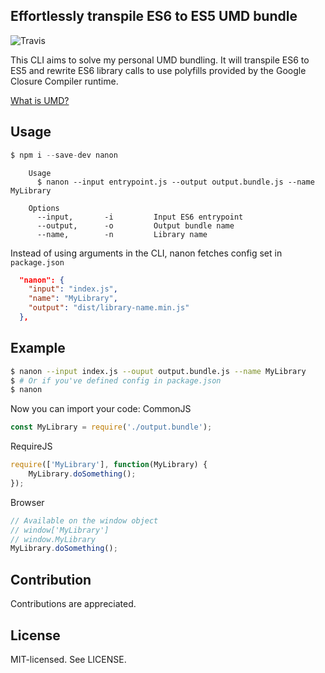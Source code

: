 Effortlessly transpile ES6 to ES5 UMD bundle
--
![Travis](https://travis-ci.org/bjarneo/nanon.svg?branch=master)

This CLI aims to solve my personal UMD bundling. It will transpile ES6 to ES5 and rewrite ES6 library calls to use polyfills provided by the Google Closure Compiler runtime.

[What is UMD?](https://github.com/umdjs/umd)

Usage
--

```js
$ npm i --save-dev nanon
```

```
    Usage
      $ nanon --input entrypoint.js --output output.bundle.js --name MyLibrary

    Options
      --input,       -i         Input ES6 entrypoint
      --output,      -o         Output bundle name
      --name,        -n         Library name
```

Instead of using arguments in the CLI, nanon fetches config set in `package.json`
```json
  "nanon": {
    "input": "index.js",
    "name": "MyLibrary",
    "output": "dist/library-name.min.js"
  },
```

Example
--
```bash
$ nanon --input index.js --ouput output.bundle.js --name MyLibrary
$ # Or if you've defined config in package.json
$ nanon
```

Now you can import your code:
CommonJS
```js
const MyLibrary = require('./output.bundle');
```

RequireJS
```js
require(['MyLibrary'], function(MyLibrary) {
    MyLibrary.doSomething();
});
```

Browser
```js
// Available on the window object
// window['MyLibrary']
// window.MyLibrary
MyLibrary.doSomething();
```

Contribution
--
Contributions are appreciated.

License
--
MIT-licensed. See LICENSE.

